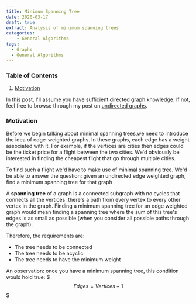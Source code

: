 ```yaml
---
title: Minimum Spanning Tree
date: 2020-03-17
draft: true
extract: Analysis of minimum spanning trees
categories: 
    - General Algorithms
tags:
  - Graphs
  - General Algorithms
---
```


### Table of Contents

1. [Motivation](#motivation)

In this post, I'll assume you have sufficient directed graph knowledge. If not, feel free to browse through my post on [undirected graphs](/undirected-graphs).

### Motivation

Before we begin talking about minimal spanning trees,we need to introduce the idea of edge-weighted graphs. In these graphs, each edge has a weight associated with it. For example, if the vertices are cities then edges could be the ticket price for a flight between the two cities. We'd obviously be interested in finding the cheapest flight that go through multiple cities. 

To find such a flight we'd have to make use of minimal spanning tree. We'd be able to answer the question: given an undirected edge weighted graph, find a minimum spanning tree for that graph

A **spanning tree** of a graph is a connected subgraph with no cycles that connects all the vertices: there's a path from every vertex to every other vertex in the graph. Finding a minimum spanning tree for an edge weighted graph would mean finding a spanning tree where the sum of this tree's edges is as small as possible (when you consider all possible paths through the graph). 

Therefore, the requirements are:
- The tree needs to be connected
- The tree needs to be acyclic
- The tree needs to have the minimum weight

An observation: once you have a minimum spanning tree, this condition would hold true:
$$$
Edges = Vertices - 1
$$$